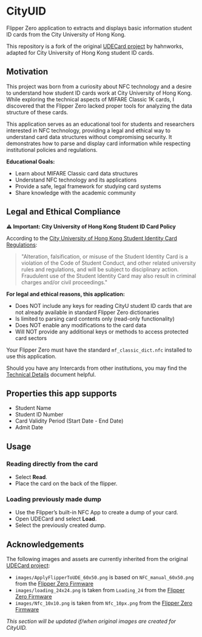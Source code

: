 # CityUID

Flipper Zero application to extracts and displays basic information student ID cards from the City University of Hong Kong.

This repository is a fork of the original [UDECard project](https://github.com/hahnworks/UDECard) by hahnworks, adapted for City University of Hong Kong student ID cards.

## Motivation

This project was born from a curiosity about NFC technology and a desire to understand how student ID cards work at City University of Hong Kong. While exploring the technical aspects of MIFARE Classic 1K cards, I discovered that the Flipper Zero lacked proper tools for analyzing the data structure of these cards.

This application serves as an educational tool for students and researchers interested in NFC technology, providing a legal and ethical way to understand card data structures without compromising security. It demonstrates how to parse and display card information while respecting institutional policies and regulations.

**Educational Goals:**
- Learn about MIFARE Classic card data structures
- Understand NFC technology and its applications
- Provide a safe, legal framework for studying card systems
- Share knowledge with the academic community

## Legal and Ethical Compliance

**⚠️ Important: City University of Hong Kong Student ID Card Policy**

According to the [City University of Hong Kong Student Identity Card Regulations](https://www.cityu.edu.hk/arro/regu/regu_idru.htm):

> "Alteration, falsification, or misuse of the Student Identity Card is a violation of the Code of Student Conduct, and other related university rules and regulations, and will be subject to disciplinary action. Fraudulent use of the Student Identity Card may also result in criminal charges and/or civil proceedings."

**For legal and ethical reasons, this application:**
- Does NOT include any keys for reading CityU student ID cards that are not already available in standard Flipper Zero dictionaries
- Is limited to parsing card contents only (read-only functionality)
- Does NOT enable any modifications to the card data
- Will NOT provide any additional keys or methods to access protected card sectors

Your Flipper Zero must have the standard `mf_classic_dict.nfc` installed to use this application.

Should you have any Intercards from other institutions, you may find the [Technical Details](docs/Technical_Details.md) document helpful.

## Properties this app supports

- Student Name
- Student ID Number
- Card Validity Period (Start Date - End Date)
- Admit Date


## Usage

### Reading directly from the card

- Select **Read**.
- Place the card on the back of the flipper.

### Loading previously made dump

- Use the Flipper’s built-in NFC App to create a dump of your card.
- Open UDECard and select **Load**.
- Select the previously created dump.

## Acknowledgements

The following images and assets are currently inherited from the original [UDECard project](https://github.com/hahnworks/UDECard):

- `images/ApplyFlipperToUDE_60x50.png` is based on `NFC_manual_60x50.png` from the [Flipper Zero Firmware](https://github.com/flipperdevices/flipperzero-firmware)
- `images/loading_24x24.png` is taken from `Loading_24` from the [Flipper Zero Firmware](https://github.com/flipperdevices/flipperzero-firmware)
- `images/Nfc_10x10.png` is taken from `Nfc_10px.png` from the [Flipper Zero Firmware](https://github.com/flipperdevices/flipperzero-firmware)

*This section will be updated if/when original images are created for CityUID.*
